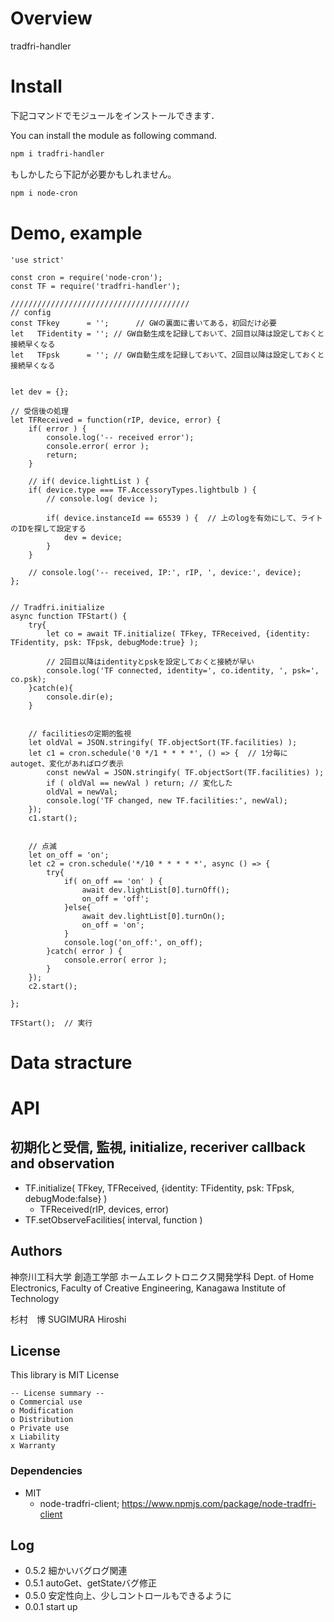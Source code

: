 # Overview

tradfri-handler

# Install

下記コマンドでモジュールをインストールできます．

You can install the module as following command.


```bash
npm i tradfri-handler
```

もしかしたら下記が必要かもしれません。

```bash
npm i node-cron
```



# Demo, example

```
'use strict'

const cron = require('node-cron');
const TF = require('tradfri-handler');

////////////////////////////////////////
// config
const TFkey      = '';      // GWの裏面に書いてある，初回だけ必要
let   TFidentity = ''; // GW自動生成を記録しておいて、2回目以降は設定しておくと接続早くなる
let   TFpsk      = ''; // GW自動生成を記録しておいて、2回目以降は設定しておくと接続早くなる


let dev = {};

// 受信後の処理
let TFReceived = function(rIP, device, error) {
	if( error ) {
		console.log('-- received error');
		console.error( error );
		return;
	}

	// if( device.lightList ) {
	if( device.type === TF.AccessoryTypes.lightbulb ) {
		// console.log( device );

		if( device.instanceId == 65539 ) {  // 上のlogを有効にして、ライトのIDを探して設定する
			dev = device;
		}
	}

	// console.log('-- received, IP:', rIP, ', device:', device);
};


// Tradfri.initialize
async function TFStart() {
	try{
		let co = await TF.initialize( TFkey, TFReceived, {identity: TFidentity, psk: TFpsk, debugMode:true} );

		// 2回目以降はidentityとpskを設定しておくと接続が早い
		console.log('TF connected, identity=', co.identity, ', psk=', co.psk);
	}catch(e){
		console.dir(e);
	}


	// facilitiesの定期的監視
	let oldVal = JSON.stringify( TF.objectSort(TF.facilities) );
	let c1 = cron.schedule('0 */1 * * * *', () => {  // 1分毎にautoget、変化があればログ表示
		const newVal = JSON.stringify( TF.objectSort(TF.facilities) );
		if ( oldVal == newVal ) return; // 変化した
		oldVal = newVal;
		console.log('TF changed, new TF.facilities:', newVal);
	});
	c1.start();


	// 点滅
	let on_off = 'on';
	let c2 = cron.schedule('*/10 * * * * *', async () => {
		try{
			if( on_off == 'on' ) {
				await dev.lightList[0].turnOff();
				on_off = 'off';
			}else{
				await dev.lightList[0].turnOn();
				on_off = 'on';
			}
			console.log('on_off:', on_off);
		}catch( error ) {
			console.error( error );
		}
	});
	c2.start();

};

TFStart();  // 実行
```


# Data stracture



# API

## 初期化と受信, 監視, initialize, receriver callback and observation


- TF.initialize( TFkey, TFReceived, {identity: TFidentity, psk: TFpsk, debugMode:false} )
	- TFReceived(rIP, devices, error)
- TF.setObserveFacilities( interval, function )


## Authors

神奈川工科大学  創造工学部  ホームエレクトロニクス開発学科
Dept. of Home Electronics, Faculty of Creative Engineering, Kanagawa Institute of Technology

杉村　博
SUGIMURA Hiroshi


## License

This library is MIT License

```
-- License summary --
o Commercial use
o Modification
o Distribution
o Private use
x Liability
x Warranty
```

### Dependencies

- MIT
	- node-tradfri-client; https://www.npmjs.com/package/node-tradfri-client


## Log

- 0.5.2 細かいバグログ関連
- 0.5.1 autoGet、getStateバグ修正
- 0.5.0 安定性向上、少しコントロールもできるように
- 0.0.1 start up
